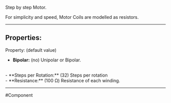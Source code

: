 Step by step Motor.

For simplicity and speed, Motor Coils are modelled as resistors.

---

## Properties:

Property: (default value)

- **Bipolar:** (no)
   Unipolar or Bipolar.
 <br>
- **Steps per Rotation:** (32)
   Steps per rotation
   <br>
- **Resistance:** (100 Ω)
   Resistance of each winding.

---

#Component 